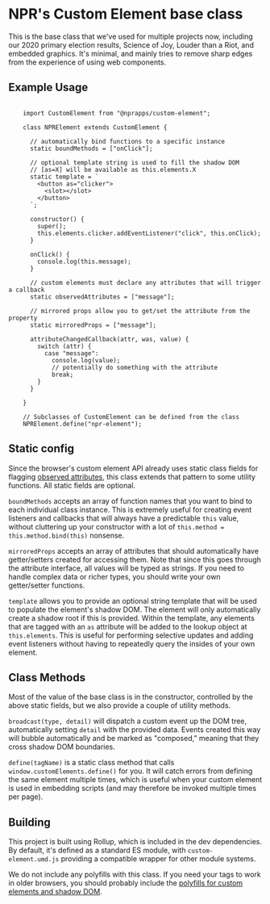 NPR's Custom Element base class
===============================

This is the base class that we've used for multiple projects now, including our 2020 primary election results, Science of Joy, Louder than a Riot, and embedded graphics. It's minimal, and mainly tries to remove sharp edges from the experience of using web components.

Example Usage
-------------

```

    import CustomElement from "@nprapps/custom-element";

    class NPRElement extends CustomElement {
      
      // automatically bind functions to a specific instance
      static boundMethods = ["onClick"];

      // optional template string is used to fill the shadow DOM
      // [as=X] will be available as this.elements.X
      static template = `
        <button as="clicker">
          <slot></slot>
        </button>
      `;

      constructor() {
        super();
        this.elements.clicker.addEventListener("click", this.onClick);
      }

      onClick() {
        console.log(this.message);
      }

      // custom elements must declare any attributes that will trigger a callback
      static observedAttributes = ["message"];

      // mirrored props allow you to get/set the attribute from the property
      static mirroredProps = ["message"];

      attributeChangedCallback(attr, was, value) {
        switch (attr) {
          case "message":
            console.log(value);
            // potentially do something with the attribute
            break;
        }
      }

    }

    // Subclasses of CustomElement can be defined from the class
    NPRElement.define("npr-element");

```

Static config
-------------

Since the browser's custom element API already uses static class fields for flagging [observed attributes](https://developer.mozilla.org/en-US/docs/Web/Web_Components/Using_custom_elements#using_the_lifecycle_callbacks), this class extends that pattern to some utility functions. All static fields are optional.

`boundMethods` accepts an array of function names that you want to bind to each individual class instance. This is extremely useful for creating event listeners and callbacks that will always have a predictable `this` value, without cluttering up your constructor with a lot of `this.method = this.method.bind(this)` nonsense.

`mirroredProps` accepts an array of attributes that should automatically have getter/setters created for accessing them. Note that since this goes through the attribute interface, all values will be typed as strings. If you need to handle complex data or richer types, you should write your own getter/setter functions.

`template` allows you to provide an optional string template that will be used to populate the element's shadow DOM. The element will only automatically create a shadow root if this is provided. Within the template, any elements that are tagged with an `as` attribute will be added to the lookup object at `this.elements`. This is useful for performing selective updates and adding event listeners without having to repeatedly query the insides of your own element.

Class Methods
-------------

Most of the value of the base class is in the constructor, controlled by the above static fields, but we also provide a couple of utility methods.

`broadcast(type, detail)` will dispatch a custom event up the DOM tree, automatically setting `detail` with the provided data. Events created this way will bubble automatically and be marked as "composed," meaning that they cross shadow DOM boundaries.

`define(tagName)` is a static class method that calls `window.customElements.define()` for you. It will catch errors from defining the same element multiple times, which is useful when your custom element is used in embedding scripts (and may therefore be invoked multiple times per page).

Building
--------

This project is built using Rollup, which is included in the dev dependencies. By default, it's defined as a standard ES module, with `custom-element.umd.js` providing a compatible wrapper for other module systems.

We do not include any polyfills with this class. If you need your tags to work in older browsers, you should probably include the [polyfills for custom elements and shadow DOM](https://github.com/webcomponents/polyfills/tree/master/packages/webcomponentsjs).